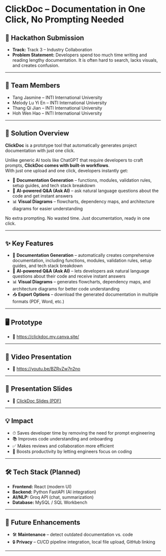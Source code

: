 # ClickDoc – Documentation in One Click, No Prompting Needed  

## 🚀 Hackathon Submission
- **Track:** Track 3 – Industry Collaboration  
- **Problem Statement:** Developers spend too much time writing and reading lengthy documentation. It is often hard to search, lacks visuals, and creates confusion.  

---

## 👥 Team Members
- Tang Jasmine – INTI International University  
- Melody Lu Yi En – INTI International University  
- Thang Qi Jian – INTI International University  
- Hoh Wen Hao – INTI International University  

---

## 📖 Solution Overview
**ClickDoc** is a prototype tool that automatically generates project documentation with just one click.  

Unlike generic AI tools like ChatGPT that require developers to craft prompts, **ClickDoc comes with built-in workflows**.  
With just one upload and one click, developers instantly get:  

- 📄 **Documentation Generation** – functions, modules, validation rules, setup guides, and tech stack breakdown  
- 🤖 **AI-powered Q&A (Ask AI)** – ask natural language questions about the code and get instant answers  
- 📊 **Visual Diagrams** – flowcharts, dependency maps, and architecture diagrams for easier understanding  

No extra prompting. No wasted time. Just documentation, ready in one click.  

---

## ✨ Key Features
- 📄 **Documentation Generation** – automatically creates comprehensive documentation, including functions, modules, validation rules, setup guides, and tech stack breakdown  
- 🤖 **AI-powered Q&A (Ask AI)** – lets developers ask natural language questions about their code and receive instant answers  
- 📊 **Visual Diagrams** – generates flowcharts, dependency maps, and architecture diagrams for better code understanding  
- 📥 **Export Options** – download the generated documentation in multiple formats (PDF, Word, etc.)  


---

## 🖥️ Prototype
- 🔗 https://clickdoc.my.canva.site/

---

## 🎥 Video Presentation
- 🔗 https://youtu.be/BZRvZw7n2no  

---

## 📑 Presentation Slides
- 📄 [ClickDoc Slides (PDF)](./docs/ClickDoc_Slides.pdf)  

---

## 💡 Impact
- ⏱ Saves developer time by removing the need for prompt engineering  
- 📚 Improves code understanding and onboarding  
- ✅ Makes reviews and collaboration more efficient  
- 🚀 Boosts productivity by letting engineers focus on coding  

---

## 🛠️ Tech Stack (Planned)
- **Frontend:** React (modern UI)  
- **Backend:** Python FastAPI (AI integration)  
- **AI/NLP:** Groq API (chat, summarization)  
- **Database:** MySQL / SQL Workbench  

---

## 🔮 Future Enhancements
- 🛠 **Maintenance** – detect outdated documentation vs. code  
- 🔒 **Privacy** – CI/CD pipeline integration, local file upload, GitHub linking  

---


